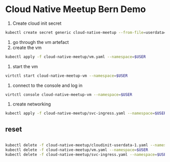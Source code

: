 # Cloud Native Meetup Bern Demo

1. Create cloud init secret

```sh
kubectl create secret generic cloud-native-meetup --from-file=userdata=cloud-native-meetup/cloudinit-userdata-1.yaml --namespace=$USER
```

1. go through the vm artefact
1. create the vm

```sh
kubectl apply -f cloud-native-meetup/vm.yaml --namespace=$USER
```

1. start the vm

```sh
virtctl start cloud-native-meetup-vm --namespace=$USER
```

1. connect to the console and log in

```sh
virtctl console cloud-native-meetup-vm --namespace=$USER
```

1. create networking

```sh
kubectl apply -f cloud-native-meetup/svc-ingress.yaml --namespace=$USER
```

## reset

```sh

kubectl delete -f cloud-native-meetup/cloudinit-userdata-1.yaml --namespace=$USER
kubectl delete -f cloud-native-meetup/vm.yaml --namespace=$USER
kubectl delete -f cloud-native-meetup/svc-ingress.yaml --namespace=$USER
```
